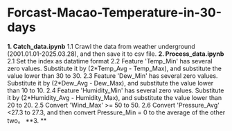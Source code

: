 # Forcast-Macao-Temperature-in-30-days
**1. Catch_data.ipynb**
   1.1 Crawl the data from weather underground (2001.01.01-2025.03.28), and then save it to csv file.
**2. Process_data.ipynb**
2.1 Set the index as datatime format
2.2 Feature 'Temp_Min' has several zero values. Substitute it by (2\*Temp_Avg - Temp_Max), and substitute the value lower than 30 to 30.
2.3 Feature 'Dew_Min' has several zero values. Substitute it by (2\*Dew_Avg - Dew_Max), and substitute the value lower than 10 to 10.
2.4 Feature 'Humidity_Min' has several zero values. Substitute it by (2\*Humidity_Avg - Humidity_Max), and substitute the value lower than 20 to 20.
2.5 Convert 'Wind_Max' >= 50 to 50.
2.6 Convert 'Pressure_Avg' <27.3 to 27.3, and then convert Pressure_Min = 0 to the average of the other two。
**3. **
